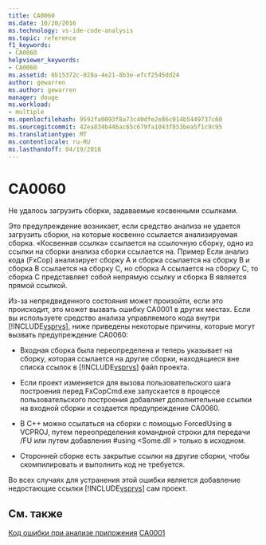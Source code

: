 ```yaml
---
title: CA0060
ms.date: 10/20/2016
ms.technology: vs-ide-code-analysis
ms.topic: reference
f1_keywords:
- CA0060
helpviewer_keywords:
- CA0060
ms.assetid: 6b15372c-028a-4e21-8b3e-efcf2545dd24
author: gewarren
ms.author: gewarren
manager: douge
ms.workload:
- multiple
ms.openlocfilehash: 9592fa0093f8a73c40dfe2e86c014b5449737c60
ms.sourcegitcommit: 42ea834b446ac65c679fa1043f853bea5f1c9c95
ms.translationtype: MT
ms.contentlocale: ru-RU
ms.lasthandoff: 04/19/2018
---
```

# <a name="ca0060"></a>CA0060
Не удалось загрузить сборки, задаваемые косвенными ссылками.

 Это предупреждение возникает, если средство анализа не удается загрузить сборки, на которые косвенно ссылается анализируемая сборка. «Косвенная ссылка» ссылается на ссылочную сборку, одно из ссылки на сборки анализа сборки ссылается на. Пример Если анализ кода (FxCop) анализирует сборку A и сборка ссылается на сборку B и сборка B ссылается на сборку C, но сборка A ссылается на сборку C, то сборка C представляет собой непрямую ссылку и сборка B является прямой ссылкой.

 Из-за непредвиденного состояния может произойти, если это происходит, это может вызвать ошибку CA0001 в других местах. Если вы используете средство анализа управляемого кода внутри [!INCLUDE[vsprvs](../code-quality/includes/vsprvs_md.md)], ниже приведены некоторые причины, которые могут вызвать предупреждение CA0060:

-   Входная сборка была переопределена и теперь указывает на сборку, которая ссылается на другие сборки, находящиеся вне списка ссылок в [!INCLUDE[vsprvs](../code-quality/includes/vsprvs_md.md)] файл проекта.

-   Если проект изменяется для вызова пользовательского шага построения перед FxCopCmd.exe запускается в процессе пользовательского построения добавляет дополнительные ссылки на входной сборки и создается предупреждение CA0060.

-   В C++ можно ссылаться на сборки с помощью ForcedUsing в VCPROJ, путем переопределения командной строки для передачи /FU или путем добавления #using \<Some.dll > только в исходном.

-   Сторонней сборке есть закрытые ссылки на другие сборки, чтобы скомпилировать и выполнить код не требуется.

 Во всех случаях для устранения этой ошибки является добавление недостающие ссылки [!INCLUDE[vsprvs](../code-quality/includes/vsprvs_md.md)] сам проект.

## <a name="see-also"></a>См. также
 [Код ошибки при анализе приложения](../code-quality/code-analysis-application-errors.md) [CA0001](ca0001.md)
